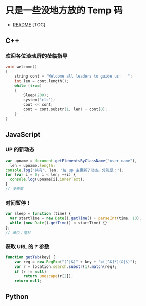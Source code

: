 # 只是一些没地方放的 Temp 码

- [README](../README.md)
  [TOC]

## C++

### 欢迎各位滚动屏的莅临指导

```C++ {.line-numbers}
void welcome()
{
    string cont = "Welcome all leaders to guide us!   ";
    int len = cont.length();
    while (true)
    {
        Sleep(200);
        system("cls");
        cout << cont;
        cont = cont.substr(1, len) + cont[0];
    }
}
```

## JavaScript

### UP 的新动态

```JavaScript {.line-numbers}
var upname = document.getElementsByClassName("user-name"),
  len = upname.length;
console.log("共有", len, "位 up 主更新了动态。分别是：");
for (var i = 0; i < len; ++i) {
  console.log(upname[i].innerText);
}
// 没去重
```

### 时间暂停！

```JavaScript {.line-numbers}
var sleep = function (time) {
  var startTime = new Date().getTime() + parseInt(time, 10);
  while (new Date().getTime() < startTime) {}
};
// 单位：毫秒
```

### 获取 URL 的 ? 参数

```JavaScript {.line-numbers}
function getTab(key) {
    var reg = new RegExp("(^|&)" + key + "=([^&]*)(&|$)");
    var r = location.search.substr(1).match(reg);
    if (r != null)
        return unescape(r[2]);
    return null;
```

## Python
